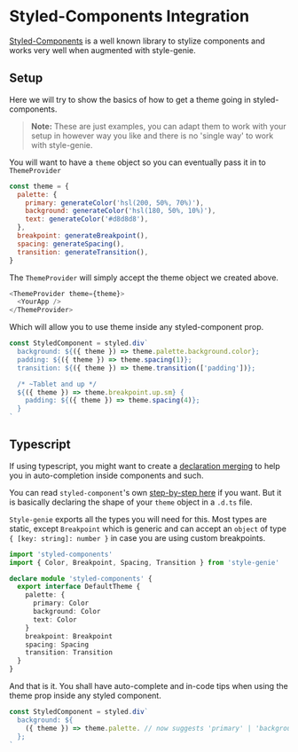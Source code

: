 # Styled-Components Integration

[Styled-Components](https://www.styled-components.com) is a well known library to stylize components and works very well when augmented with style-genie.

## Setup

Here we will try to show the basics of how to get a theme going in styled-components.

> **Note:** These are just examples, you can adapt them to work with your setup in however way you like and there is no 'single way' to work with style-genie.

You will want to have a `theme` object so you can eventually pass it in to `ThemeProvider`

```javascript
const theme = {
  palette: {
    primary: generateColor('hsl(200, 50%, 70%)'),
    background: generateColor('hsl(180, 50%, 10%)'),
    text: generateColor('#d8d8d8'),
  },
  breakpoint: generateBreakpoint(),
  spacing: generateSpacing(),
  transition: generateTransition(),
}
```

The `ThemeProvider` will simply accept the theme object we created above.

```javascript
<ThemeProvider theme={theme}>
  <YourApp />
</ThemeProvider>
```

Which will allow you to use theme inside any styled-component prop.

```javascript
const StyledComponent = styled.div`
  background: ${({ theme }) => theme.palette.background.color};
  padding: ${({ theme }) => theme.spacing(1)};
  transition: ${({ theme }) => theme.transition(['padding'])};

  /* ~Tablet and up */
  ${({ theme }) => theme.breakpoint.up.sm} {
    padding: ${({ theme }) => theme.spacing(4)};
  }
`
```

## Typescript

If using typescript, you might want to create a [declaration merging](https://www.typescriptlang.org/docs/handbook/declaration-merging.html) to help you in auto-completion inside components and such.

You can read `styled-component`'s own [step-by-step here](https://www.styled-components.com/docs/api#create-a-declarations-file) if you want. But it is basically declaring the shape of your `theme` object in a `.d.ts` file.

`Style-genie` exports all the types you will need for this. Most types are static, except `Breakpoint` which is generic and can accept an `object` of type `{ [key: string]: number }` in case you are using custom breakpoints.

```typescript
import 'styled-components'
import { Color, Breakpoint, Spacing, Transition } from 'style-genie'

declare module 'styled-components' {
  export interface DefaultTheme {
    palette: {
      primary: Color
      background: Color
      text: Color
    }
    breakpoint: Breakpoint
    spacing: Spacing
    transition: Transition
  }
}
```

And that is it. You shall have auto-complete and in-code tips when using the theme prop inside any styled component.

```typescript
const StyledComponent = styled.div`
  background: ${
    ({ theme }) => theme.palette. // now suggests 'primary' | 'background' | 'text'
  };
`
```

